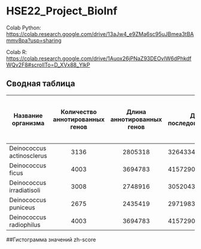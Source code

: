 # HSE22_Project_BioInf

Colab Python:
https://colab.research.google.com/drive/13aJw4_e9ZMa6sc95uJBmea3tBAmmv8pa?usp=sharing

Colab R:
https://colab.research.google.com/drive/1Auox26jPNaZ93DEOvIW6dPhkdfWQv2F8#scrollTo=D_XVx88_YlkP

## Сводная таблица

| Название организма| Количество аннотированных генов | Длина аннотированных генов| Длина последовательности | Процент покрытия | Количество участков с ZH-Score > 500 | Общая длина участков с ZH-Score > 500 |
| ----------------- |:------------------------------:| :----------:| -------------------------------|:----------------:| :------------------------------------:|:---------------------------------------:|
| Deinococcus actinosclerus | 3136 | 2805318 | 3264334 | 85.94 | 43410 | 42493 |
| Deinococcus ficus | 4003 | 3694783 | 4157290 | 88.87 | | 44590 | 43698 |
| Deinococcus irradiatisoli | 3008 | 2748916 | 3052043 | 90.07 | 50389 | 48643 |
| Deinococcus puniceus | 2675 | 2435419 | 2971983 | 81.95 | 49301 | 49322 |
| Deinococcus radiophilus | 4003 | 3694783 | 4157290 | 88.87 | 42344 | 42100 |

##Гистограмма значений zh-score
